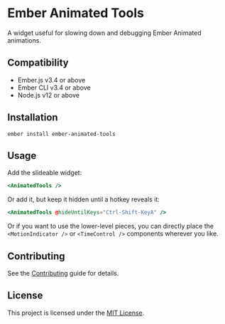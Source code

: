 # Ember Animated Tools

A widget useful for slowing down and debugging Ember Animated animations.


Compatibility
------------------------------------------------------------------------------

* Ember.js v3.4 or above
* Ember CLI v3.4 or above
* Node.js v12 or above


Installation
------------------------------------------------------------------------------

```
ember install ember-animated-tools
```

Usage
------------------------------------------------------------------------------

Add the slideable widget:

```hbs
<AnimatedTools />
```

Or add it, but keep it hidden until a hotkey reveals it:

```hbs
<AnimatedTools @hideUntilKeys="Ctrl-Shift-KeyA" />
```

Or if you want to use the lower-level pieces, you can directly place the `<MotionIndicator />` or `<TimeControl />` components wherever you like.


Contributing
------------------------------------------------------------------------------

See the [Contributing](CONTRIBUTING.md) guide for details.


License
------------------------------------------------------------------------------

This project is licensed under the [MIT License](LICENSE.md).
